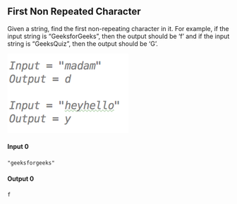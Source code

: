 ## First Non Repeated Character
Given a string, find the first non-repeating character in it. For example, if the input string is “GeeksforGeeks”, then the output should be ‘f’ and if the input string is “GeeksQuiz”, then the output should be ‘G’. 

<img src="Find-First-Non-Repeating-Character.png">

#### Input 0
`"geeksforgeeks"`

#### Output 0
`f`